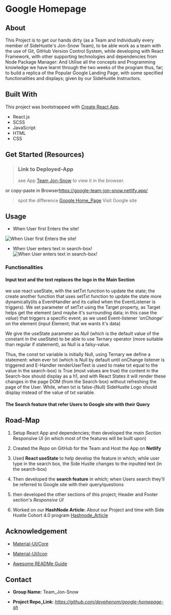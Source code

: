 # Google Homepage

## About

This Project is to get our hands dirty (as a Team and Individually every member of SideHustle's Jon-Snow Team), to be able work as a team with the use of Git, GitHub Version Control System, while developing with React Framework, with other supporting technologies and dependencies from Node Package Manager:
And Utilise all the concepts and Programming knowledge we have learnt through the two weeks of the program thus, far;
to build a replica of the Popular Google Landing Page, with some specified functionalities and displays; given by our SideHustle Instructors.

## Built With

This project was bootstrapped with [Create React App](https://github.com/facebook/create-react-app).

- React.js
- SCSS
- JavaScript
- HTML
- CSS

## Get Started (Resources)

> ### Link to Deployed-App
>
> see App [Team Jon-Snow](https://google-team-jon-snow.netlify.app/ "SideHustle's Team Jon-Snow")
> to view it in the browser.

or copy-paste in Browser<https://google-team-jon-snow.netlify.app/>

> spot the difference [Google Home_Page](https://google.com/ "Visit Google's Homepage")
> Visit Google site

## Usage

- When User first Enters the site!

![When User first Enters the site!](./src/img/witLogo2_2021-11-06_23-51-59.jpg "User visits")

- When User enters text in search-box!
  ![When User enters text in search-box!](./src/img/witoutLogo_2021-11-06_23-51-59.jpg "User inputs text in search-box")

### Functionalities

#### Input text and the text replaces the logo in the Main Section

we use react useState, with the setTxt function to update the state;
the create another function that uses setTxt function to update the state more dynamically(its a EventHandler and its called when the EventListener is triggers).
We set parameter of setTxt using the Target property, as Target helps get the element (and maybe it's surrounding data; in this case the _value_) that triggers a specific event; as we used Event-listener _'onChange'_ on the element (input Element; that we wants it's data)

We give the useState parameter as _Null_ (which is the default value of the constant in the useState) to be able to use Ternary operator (more suitable than regular if statement), as Null is a falsy-value.

Thus, the const txt variable is initially Null, using Ternary we define a statement: when ever txt (which is Null by default until onChange listener is triggered and E-Handler renderUserText is used to make txt equal to the value in the search-box) is True (most values are true) the content in the Search-box should display as a h1, and with React States it will render these changes in the page DOM (from the Search-box) without refreshing the page of the User.
While, when txt is false-(Null) SideHustle Logo should display instead of the value of txt variable.

#### The Search feature that refer Users to Google site with their Query

## Road-Map

1. Setup React App and dependencies; then developed the _main Section_ Responsive UI (in which most of the features will be built upon)

2. Created the _Repo_ on GitHub for the Team and Host the App on **Netlify**

3. Used **React useState** to help develop the feature in which; while user type in the search box, the Side Hustle changes to the inputted text (in the search-box)

4. Then developed the **search feature** in which; when Users search they'll be referred to Google site with their query/questions

5. then developed the other sections of this project; Header and Footer section's _Responsive UI_

6. Worked on our **HashNode Article:** About our Project and time with Side Hustle Cohort 4\.0 program [Hashnode_Article](https://teamjonsnow.hashnode.dev/ "Team-JonSnow Hashnode Article")

## Acknowledgement

- [Material-UI/Core](https://mui.com/core/)
- [Material-UI/Icon](https://mui.com/components/material-icons/)

- [Awesome READMe Guide](https://github.com/othneildrew/Best-README-Template)

## Contact

- **Group Name:** Team_Jon-Snow

- **Project Repo_Link:** _<https://github.com/devphenom/google-homepage-sh>_
